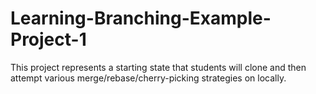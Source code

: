 # Learning-Branching-Example-Project-1
This project represents a starting state that students will clone and then attempt various merge/rebase/cherry-picking strategies on locally.
